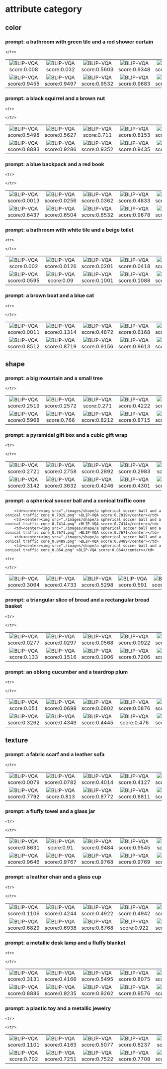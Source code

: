 # attribute category

## color
### prompt: a bathroom with green tile and a red shower curtain
<table>
    <tr>
        <td><center><img src="./images/color/a bathroom with green tile and a red shower curtain_0.008.png" >BLIP-VQA score:0.008</center></td>
        <td><center><img src="./images/color/a bathroom with green tile and a red shower curtain_0.032.png" >BLIP-VQA score:0.032</center></td>
        <td><center><img src="./images/color/a bathroom with green tile and a red shower curtain_0.5603.png" >BLIP-VQA score:0.5603</center></td>
        <td><center><img src="./images/color/a bathroom with green tile and a red shower curtain_0.9348.png" >BLIP-VQA score:0.9348</center></td>
        <td><center><img src="./images/color/a bathroom with green tile and a red shower curtain_0.9367.png" >BLIP-VQA score:0.9367</center></td>
    </tr>
        <td><center><img src="./images/color/a bathroom with green tile and a red shower curtain_0.9455.png" >BLIP-VQA score:0.9455</center></td>
        <td><center><img src="./images/color/a bathroom with green tile and a red shower curtain_0.9497.png" >BLIP-VQA score:0.9497</center></td>
        <td><center><img src="./images/color/a bathroom with green tile and a red shower curtain_0.9532.png" >BLIP-VQA score:0.9532</center></td>
        <td><center><img src="./images/color/a bathroom with green tile and a red shower curtain_0.9683.png" >BLIP-VQA score:0.9683</center></td>
        <td><center><img src="./images/color/a bathroom with green tile and a red shower curtain_0.9747.png" >BLIP-VQA score:0.9747</center></td>
    <tr>

    </tr>
</table>



### prompt: a black squirrel and a brown nut
<table>
    <tr>
        <td><center><img src="./images/color/a black squirrel and a brown nut_0.5498.png" >BLIP-VQA score:0.5498</center></td>
        <td><center><img src="./images/color/a black squirrel and a brown nut_0.5627.png" >BLIP-VQA score:0.5627</center></td>
        <td><center><img src="./images/color/a black squirrel and a brown nut_0.711.png" >BLIP-VQA score:0.711</center></td>
        <td><center><img src="./images/color/a black squirrel and a brown nut_0.8153.png" >BLIP-VQA score:0.8153</center></td>
        <td><center><img src="./images/color/a black squirrel and a brown nut_0.8736.png" >BLIP-VQA score:0.8736</center></td>
    </tr>
        <td><center><img src="./images/color/a black squirrel and a brown nut_0.8883.png" >BLIP-VQA score:0.8883</center></td>
        <td><center><img src="./images/color/a black squirrel and a brown nut_0.9286.png" >BLIP-VQA score:0.9286</center></td>
        <td><center><img src="./images/color/a black squirrel and a brown nut_0.9352.png" >BLIP-VQA score:0.9352</center></td>
        <td><center><img src="./images/color/a black squirrel and a brown nut_0.9435.png" >BLIP-VQA score:0.9435</center></td>
        <td><center><img src="./images/color/a black squirrel and a brown nut_0.9616.png" >BLIP-VQA score:0.9616</center></td>

    <tr>

    </tr>
</table>

### prompt: a blue backpack and a red book
<table>
    <tr>
        <td><center><img src="./images/color/a blue backpack and a red book_0.0013.png" >BLIP-VQA score:0.0013</center></td>
        <td><center><img src="./images/color/a blue backpack and a red book_0.0256.png" >BLIP-VQA score:0.0256</center></td>
        <td><center><img src="./images/color/a blue backpack and a red book_0.0362.png" >BLIP-VQA score:0.0362</center></td>
        <td><center><img src="./images/color/a blue backpack and a red book_0.4833.png" >BLIP-VQA score:0.4833</center></td>
        <td><center><img src="./images/color/a blue backpack and a red book_0.6179.png" >BLIP-VQA score:0.6179</center></td>
    </tr>
        <td><center><img src="./images/color/a blue backpack and a red book_0.6437.png" >BLIP-VQA score:0.6437</center></td>
        <td><center><img src="./images/color/a blue backpack and a red book_0.6504.png" >BLIP-VQA score:0.6504</center></td>
        <td><center><img src="./images/color/a blue backpack and a red book_0.6532.png" >BLIP-VQA score:0.6532</center></td>
        <td><center><img src="./images/color/a blue backpack and a red book_0.9678.png" >BLIP-VQA score:0.9678</center></td>
        <td><center><img src="./images/color/a blue backpack and a red book_0.9858.png" >BLIP-VQA score:0.9858</center></td>

    <tr>

    </tr>
</table>

### prompt: a bathroom with white tile and a beige toilet
<table>
    <tr>
        <td><center><img src="./images/color/a bathroom with white tile and a beige toilet_0.002.png" >BLIP-VQA score:0.002</center></td>
        <td><center><img src="./images/color/a bathroom with white tile and a beige toilet_0.0126.png" >BLIP-VQA score:0.0126</center></td>
        <td><center><img src="./images/color/a bathroom with white tile and a beige toilet_0.0201.png" >BLIP-VQA score:0.0201</center></td>
        <td><center><img src="./images/color/a bathroom with white tile and a beige toilet_0.0418.png" >BLIP-VQA score:0.0418</center></td>
        <td><center><img src="./images/color/a bathroom with white tile and a beige toilet_0.0432.png" >BLIP-VQA score:0.0432</center></td>
    </tr>
        <td><center><img src="./images/color/a bathroom with white tile and a beige toilet_0.0595.png" >BLIP-VQA score:0.0595</center></td>
        <td><center><img src="./images/color/a bathroom with white tile and a beige toilet_0.09.png" >BLIP-VQA score:0.09</center></td>
        <td><center><img src="./images/color/a bathroom with white tile and a beige toilet_0.1001.png" >BLIP-VQA score:0.1001</center></td>
        <td><center><img src="./images/color/a bathroom with white tile and a beige toilet_0.1088.png" >BLIP-VQA score:0.1088</center></td>
        <td><center><img src="./images/color/a bathroom with white tile and a beige toilet_0.2324.png" >BLIP-VQA score:0.2324</center></td>

    <tr>

    </tr>
</table>

### prompt: a brown boat and a blue cat
<table>
    <tr>
        <td><center><img src="./images/color/a brown boat and a blue cat_0.0011.png" >BLIP-VQA score:0.0011</center></td>
        <td><center><img src="./images/color/a brown boat and a blue cat_0.1314.png" >BLIP-VQA score:0.1314</center></td>
        <td><center><img src="./images/color/a brown boat and a blue cat_0.4872.png" >BLIP-VQA score:0.4872</center></td>
        <td><center><img src="./images/color/a brown boat and a blue cat_0.6168.png" >BLIP-VQA score:0.6168</center></td>
        <td><center><img src="./images/color/a brown boat and a blue cat_0.6705.png" >BLIP-VQA score:0.6705</center></td>
    </tr>
        <td><center><img src="./images/color/a brown boat and a blue cat_0.8512.png" >BLIP-VQA score:0.8512</center></td>
        <td><center><img src="./images/color/a brown boat and a blue cat_0.8719.png" >BLIP-VQA score:0.8719</center></td>
        <td><center><img src="./images/color/a brown boat and a blue cat_0.9156.png" >BLIP-VQA score:0.9156</center></td>
        <td><center><img src="./images/color/a brown boat and a blue cat_0.9613.png" >BLIP-VQA score:0.9613</center></td>
        <td><center><img src="./images/color/a brown boat and a blue cat_0.9618.png" >BLIP-VQA score:0.9618</center></td>

    <tr>

    </tr>
</table>


## shape
### prompt: a big mountain and a small tree
<table>
    <tr>
        <td><center><img src="./images/shape/a big mountain and a small tree_0.2519.png" >BLIP-VQA score:0.2519</center></td>
        <td><center><img src="./images/shape/a big mountain and a small tree_0.2572.png" >BLIP-VQA score:0.2572</center></td>
        <td><center><img src="./images/shape/a big mountain and a small tree_0.271.png" >BLIP-VQA score:0.271</center></td>
        <td><center><img src="./images/shape/a big mountain and a small tree_0.4222.png" >BLIP-VQA score:0.4222</center></td>
        <td><center><img src="./images/shape/a big mountain and a small tree_0.4446.png" >BLIP-VQA score:0.4446</center></td>
    </tr>
        <td><center><img src="./images/shape/a big mountain and a small tree_0.5968.png" >BLIP-VQA score:0.5968</center></td>
        <td><center><img src="./images/shape/a big mountain and a small tree_0.766.png" >BLIP-VQA score:0.766</center></td>
        <td><center><img src="./images/shape/a big mountain and a small tree_0.8212.png" >BLIP-VQA score:0.8212</center></td>
        <td><center><img src="./images/shape/a big mountain and a small tree_0.8715.png" >BLIP-VQA score:0.8715</center></td>
        <td><center><img src="./images/shape/a big mountain and a small tree_0.8826.png" >BLIP-VQA score:0.8826</center></td>
    <tr>

    </tr>
</table>



### prompt: a pyramidal gift box and a cubic gift wrap
<table>
    <tr>
        <td><center><img src="./images/shape/a pyramidal gift box and a cubic gift wrap_0.2721.png" >BLIP-VQA score:0.2721</center></td>
        <td><center><img src="./images/shape/a pyramidal gift box and a cubic gift wrap_0.2758.png" >BLIP-VQA score:0.2758</center></td>
        <td><center><img src="./images/shape/a pyramidal gift box and a cubic gift wrap_0.2892.png" >BLIP-VQA score:0.2892</center></td>
        <td><center><img src="./images/shape/a pyramidal gift box and a cubic gift wrap_0.2983.png" >BLIP-VQA score:0.2983</center></td>
        <td><center><img src="./images/shape/a pyramidal gift box and a cubic gift wrap_0.313.png" >BLIP-VQA score:0.313</center></td>
    </tr>
        <td><center><img src="./images/shape/a pyramidal gift box and a cubic gift wrap_0.3142.png" >BLIP-VQA score:0.3142</center></td>
        <td><center><img src="./images/shape/a pyramidal gift box and a cubic gift wrap_0.3632.png" >BLIP-VQA score:0.3632</center></td>
        <td><center><img src="./images/shape/a pyramidal gift box and a cubic gift wrap_0.4246.png" >BLIP-VQA score:0.4246</center></td>
        <td><center><img src="./images/shape/a pyramidal gift box and a cubic gift wrap_0.4301.png" >BLIP-VQA score:0.4301</center></td>
        <td><center><img src="./images/shape/a pyramidal gift box and a cubic gift wrap_0.5054.png" >BLIP-VQA score:0.5054</center></td>

    <tr>

    </tr>
</table>

### prompt: a spherical soccer ball and a conical traffic cone
<table>
    <tr>
        <td><center><img src="./images/shape/a spherical soccer ball and a conical traffic cone_0.3064.png" >BLIP-VQA score:0.3064</center></td>
        <td><center><img src="./images/shape/a spherical soccer ball and a conical traffic cone_0.4733.png" >BLIP-VQA score:0.4733</center></td>
        <td><center><img src="./images/shape/a spherical soccer ball and a conical traffic cone_0.5298.png" >BLIP-VQA score:0.5298</center></td>
        <td><center><img src="./images/shape/a spherical soccer ball and a conical traffic cone_0.591.png" >BLIP-VQA score:0.591</center></td>
        <td><center><img src="./images/shape/a spherical soccer ball and a conical traffic cone_0.6086.png" >BLIP-VQA score:0.6086</center></td>
    </tr>

        <td><center><img src="./images/shape/a spherical soccer ball and a conical traffic cone_0.7019.png" >BLIP-VQA score:0.7019</center></td>
        <td><center><img src="./images/shape/a spherical soccer ball and a conical traffic cone_0.7414.png" >BLIP-VQA score:0.7414</center></td>
        <td><center><img src="./images/shape/a spherical soccer ball and a conical traffic cone_0.7671.png" >BLIP-VQA score:0.7671</center></td>
        <td><center><img src="./images/shape/a spherical soccer ball and a conical traffic cone_0.8489.png" >BLIP-VQA score:0.8489</center></td>
        <td><center><img src="./images/shape/a spherical soccer ball and a conical traffic cone_0.864.png" >BLIP-VQA score:0.864</center></td>

    <tr>

    </tr>
</table>

### prompt: a triangular slice of bread and a rectangular bread basket
<table>
    <tr>
        <td><center><img src="./images/shape/a triangular slice of bread and a rectangular bread basket_0.0277.png" >BLIP-VQA score:0.0277</center></td>
        <td><center><img src="./images/shape/a triangular slice of bread and a rectangular bread basket_0.0297.png" >BLIP-VQA score:0.0297</center></td>
        <td><center><img src="./images/shape/a triangular slice of bread and a rectangular bread basket_0.0568.png" >BLIP-VQA score:0.0568</center></td>
        <td><center><img src="./images/shape/a triangular slice of bread and a rectangular bread basket_0.0922.png" >BLIP-VQA score:0.0922</center></td>
        <td><center><img src="./images/shape/a triangular slice of bread and a rectangular bread basket_0.1116.png" >BLIP-VQA score:0.1116</center></td>
    </tr>
        <td><center><img src="./images/shape/a triangular slice of bread and a rectangular bread basket_0.133.png" >BLIP-VQA score:0.133</center></td>
        <td><center><img src="./images/shape/a triangular slice of bread and a rectangular bread basket_0.1516.png" >BLIP-VQA score:0.1516</center></td>
        <td><center><img src="./images/shape/a triangular slice of bread and a rectangular bread basket_0.1906.png" >BLIP-VQA score:0.1906</center></td>
        <td><center><img src="./images/shape/a triangular slice of bread and a rectangular bread basket_0.7206.png" >BLIP-VQA score:0.7206</center></td>
        <td><center><img src="./images/shape/a triangular slice of bread and a rectangular bread basket_0.7832.png" >BLIP-VQA score:0.7832</center></td>

    <tr>

    </tr>
</table>

### prompt: an oblong cucumber and a teardrop plum

<table>
    <tr>
        <td><center><img src="./images/shape/an oblong cucumber and a teardrop plum_0.051.png" >BLIP-VQA score:0.051</center></td>
        <td><center><img src="./images/shape/an oblong cucumber and a teardrop plum_0.0699.png" >BLIP-VQA score:0.0699</center></td>
        <td><center><img src="./images/shape/an oblong cucumber and a teardrop plum_0.0802.png" >BLIP-VQA score:0.0802</center></td>
        <td><center><img src="./images/shape/an oblong cucumber and a teardrop plum_0.0876.png" >BLIP-VQA score:0.0876</center></td>
        <td><center><img src="./images/shape/an oblong cucumber and a teardrop plum_0.0977.png" >BLIP-VQA score:0.0977</center></td>
    </tr>
        <td><center><img src="./images/shape/an oblong cucumber and a teardrop plum_0.3262.png" >BLIP-VQA score:0.3262</center></td>
        <td><center><img src="./images/shape/an oblong cucumber and a teardrop plum_0.4349.png" >BLIP-VQA score:0.4349</center></td>
        <td><center><img src="./images/shape/an oblong cucumber and a teardrop plum_0.4445.png" >BLIP-VQA score:0.4445</center></td>
        <td><center><img src="./images/shape/an oblong cucumber and a teardrop plum_0.476.png" >BLIP-VQA score:0.476</center></td>
        <td><center><img src="./images/shape/an oblong cucumber and a teardrop plum_0.5414.png" >BLIP-VQA score:0.5414</center></td>

    <tr>

    </tr>
</table>

## texture
### prompt: a fabric scarf and a leather sofa
<table>
    <tr>
        <td><center><img src="./images/texture/a fabric scarf and a leather sofa_0.0079.png" >BLIP-VQA score:0.0079</center></td>
        <td><center><img src="./images/texture/a fabric scarf and a leather sofa_0.0782.png" >BLIP-VQA score:0.0782</center></td>
        <td><center><img src="./images/texture/a fabric scarf and a leather sofa_0.4014.png" >BLIP-VQA score:0.4014</center></td>
        <td><center><img src="./images/texture/a fabric scarf and a leather sofa_0.4127.png" >BLIP-VQA score:0.4127</center></td>
        <td><center><img src="./images/texture/a fabric scarf and a leather sofa_0.7388.png" >BLIP-VQA score:0.7388</center></td>
    </tr>
        <td><center><img src="./images/texture/a fabric scarf and a leather sofa_0.7792.png" >BLIP-VQA score:0.7792</center></td>
        <td><center><img src="./images/texture/a fabric scarf and a leather sofa_0.813.png" >BLIP-VQA score:0.813</center></td>
        <td><center><img src="./images/texture/a fabric scarf and a leather sofa_0.8772.png" >BLIP-VQA score:0.8772</center></td>
        <td><center><img src="./images/texture/a fabric scarf and a leather sofa_0.8811.png" >BLIP-VQA score:0.8811</center></td>
        <td><center><img src="./images/texture/a fabric scarf and a leather sofa_0.9126.png" >BLIP-VQA score:0.9126</center></td>
    <tr>

    </tr>
</table>



### prompt: a fluffy towel and a glass jar
<table>
    <tr>
        <td><center><img src="./images/texture/a fluffy towel and a glass jar_0.8631.png" >BLIP-VQA score:0.8631</center></td>
        <td><center><img src="./images/texture/a fluffy towel and a glass jar_0.91.png" >BLIP-VQA score:0.91</center></td>
        <td><center><img src="./images/texture/a fluffy towel and a glass jar_0.9484.png" >BLIP-VQA score:0.9484</center></td>
        <td><center><img src="./images/texture/a fluffy towel and a glass jar_0.9545.png" >BLIP-VQA score:0.9545</center></td>
        <td><center><img src="./images/texture/a fluffy towel and a glass jar_0.961.png" >BLIP-VQA score:0.961</center></td>
    </tr>
        <td><center><img src="./images/texture/a fluffy towel and a glass jar_0.9646.png" >BLIP-VQA score:0.9646</center></td>
        <td><center><img src="./images/texture/a fluffy towel and a glass jar_0.9767.png" >BLIP-VQA score:0.9767</center></td>
        <td><center><img src="./images/texture/a fluffy towel and a glass jar_0.9768.png" >BLIP-VQA score:0.9768</center></td>
        <td><center><img src="./images/texture/a fluffy towel and a glass jar_0.9769.png" >BLIP-VQA score:0.9769</center></td>
        <td><center><img src="./images/texture/a fluffy towel and a glass jar_0.9791.png" >BLIP-VQA score:0.9791</center></td>

    <tr>

    </tr>
</table>

### prompt: a leather chair and a glass cup
<table>
    <tr>
        <td><center><img src="./images/texture/a leather chair and a glass cup_0.1106.png" >BLIP-VQA score:0.1106</center></td>
        <td><center><img src="./images/texture/a leather chair and a glass cup_0.4244.png" >BLIP-VQA score:0.4244</center></td>
        <td><center><img src="./images/texture/a leather chair and a glass cup_0.4922.png" >BLIP-VQA score:0.4922</center></td>
        <td><center><img src="./images/texture/a leather chair and a glass cup_0.4942.png" >BLIP-VQA score:0.4942</center></td>
        <td><center><img src="./images/texture/a leather chair and a glass cup_0.5603.png" >BLIP-VQA score:0.5603</center></td>
    </tr>
        <td><center><img src="./images/texture/a leather chair and a glass cup_0.6829.png" >BLIP-VQA score:0.6829</center></td>
        <td><center><img src="./images/texture/a leather chair and a glass cup_0.6938.png" >BLIP-VQA score:0.6938</center></td>
        <td><center><img src="./images/texture/a leather chair and a glass cup_0.8768.png" >BLIP-VQA score:0.8768</center></td>
        <td><center><img src="./images/texture/a leather chair and a glass cup_0.922.png" >BLIP-VQA score:0.922</center></td>
        <td><center><img src="./images/texture/a leather chair and a glass cup_0.9316.png" >BLIP-VQA score:0.9316</center></td>

    <tr>

    </tr>
</table>

### prompt: a metallic desk lamp and a fluffy blanket
<table>
    <tr>
        <td><center><img src="./images/texture/a metallic desk lamp and a fluffy blanket_0.3131.png" >BLIP-VQA score:0.3131</center></td>
        <td><center><img src="./images/texture/a metallic desk lamp and a fluffy blanket_0.4166.png" >BLIP-VQA score:0.4166</center></td>
        <td><center><img src="./images/texture/a metallic desk lamp and a fluffy blanket_0.5495.png" >BLIP-VQA score:0.5495</center></td>
        <td><center><img src="./images/texture/a metallic desk lamp and a fluffy blanket_0.8075.png" >BLIP-VQA score:0.8075</center></td>
        <td><center><img src="./images/texture/a metallic desk lamp and a fluffy blanket_0.8426.png" >BLIP-VQA score:0.8426</center></td>
    </tr>
        <td><center><img src="./images/texture/a metallic desk lamp and a fluffy blanket_0.8886.png" >BLIP-VQA score:0.8886</center></td>
        <td><center><img src="./images/texture/a metallic desk lamp and a fluffy blanket_0.9235.png" >BLIP-VQA score:0.9235</center></td>
        <td><center><img src="./images/texture/a metallic desk lamp and a fluffy blanket_0.9262.png" >BLIP-VQA score:0.9262</center></td>
        <td><center><img src="./images/texture/a metallic desk lamp and a fluffy blanket_0.9576.png" >BLIP-VQA score:0.9576</center></td>
        <td><center><img src="./images/texture/a metallic desk lamp and a fluffy blanket_0.9724.png" >BLIP-VQA score:0.9724</center></td>

    <tr>

    </tr>
</table>

### prompt: a plastic toy and a metallic jewelry
<table>
    <tr>
        <td><center><img src="./images/texture/a plastic toy and a metallic jewelry_0.1101.png" >BLIP-VQA score:0.1101</center></td>
        <td><center><img src="./images/texture/a plastic toy and a metallic jewelry_0.4163.png" >BLIP-VQA score:0.4163</center></td>
        <td><center><img src="./images/texture/a plastic toy and a metallic jewelry_0.5077.png" >BLIP-VQA score:0.5077</center></td>
        <td><center><img src="./images/texture/a plastic toy and a metallic jewelry_0.6237.png" >BLIP-VQA score:0.6237</center></td>
        <td><center><img src="./images/texture/a plastic toy and a metallic jewelry_0.698.png" >BLIP-VQA score:0.698</center></td>
    </tr>
        <td><center><img src="./images/texture/a plastic toy and a metallic jewelry_0.702.png" >BLIP-VQA score:0.702</center></td>
        <td><center><img src="./images/texture/a plastic toy and a metallic jewelry_0.7251.png" >BLIP-VQA score:0.7251</center></td>
        <td><center><img src="./images/texture/a plastic toy and a metallic jewelry_0.7522.png" >BLIP-VQA score:0.7522</center></td>
        <td><center><img src="./images/texture/a plastic toy and a metallic jewelry_0.7708.png" >BLIP-VQA score:0.7708</center></td>
        <td><center><img src="./images/texture/a plastic toy and a metallic jewelry_0.7734.png" >BLIP-VQA score:0.7734</center></td>

    <tr>

    </tr>
</table>


